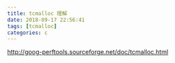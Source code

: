 ```yaml
---
title: tcmalloc 理解
date: 2018-09-17 22:56:41
tags: [tcmalloc]
categories: c
---
```


http://goog-perftools.sourceforge.net/doc/tcmalloc.html

